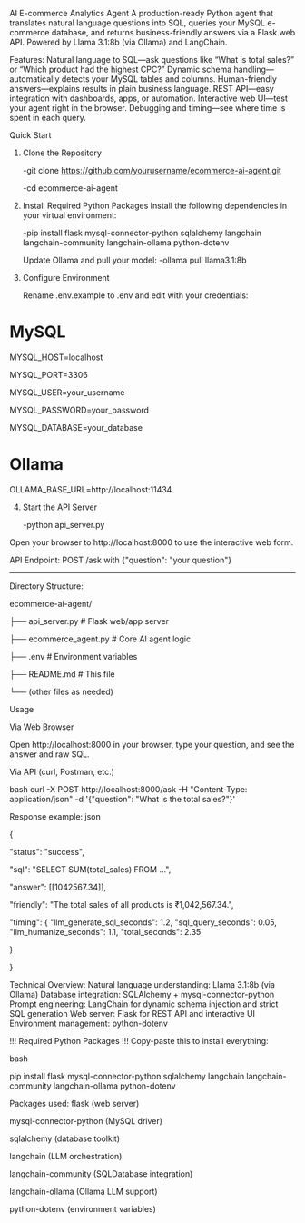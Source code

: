AI E-commerce Analytics Agent
A production-ready Python agent that translates natural language questions into SQL, queries your MySQL e-commerce database, and returns business-friendly answers via a Flask web API.
Powered by Llama 3.1:8b (via Ollama) and LangChain.

Features:
Natural language to SQL—ask questions like “What is total sales?” or “Which product had the highest CPC?”
Dynamic schema handling—automatically detects your MySQL tables and columns.
Human-friendly answers—explains results in plain business language.
REST API—easy integration with dashboards, apps, or automation.
Interactive web UI—test your agent right in the browser.
Debugging and timing—see where time is spent in each query.

Quick Start
1. Clone the Repository

    -git clone https://github.com/yourusername/ecommerce-ai-agent.git

   -cd ecommerce-ai-agent

3. Install Required Python Packages
Install the following dependencies in your virtual environment:

   -pip install flask mysql-connector-python sqlalchemy langchain langchain-community langchain-ollama python-dotenv

   Update Ollama and pull your model:
  -ollama pull llama3.1:8b

3. Configure Environment

      Rename .env.example to .env and edit with your credentials:

# MySQL
MYSQL_HOST=localhost

MYSQL_PORT=3306

MYSQL_USER=your_username

MYSQL_PASSWORD=your_password

MYSQL_DATABASE=your_database

# Ollama

OLLAMA_BASE_URL=http://localhost:11434

4. Start the API Server

   -python api_server.py

Open your browser to http://localhost:8000 to use the interactive web form.

API Endpoint: POST /ask with {"question": "your question"}


-----------------------------------------------------------------------------------------------------------------

Directory Structure:

ecommerce-ai-agent/


├── api_server.py        # Flask web/app server

├── ecommerce_agent.py   # Core AI agent logic

├── .env                 # Environment variables

├── README.md            # This file

└── (other files as needed)

Usage

Via Web Browser

Open http://localhost:8000 in your browser, type your question, and see the answer and raw SQL.

Via API (curl, Postman, etc.)

bash
curl -X POST http://localhost:8000/ask -H "Content-Type: application/json" -d '{"question": "What is the total sales?"}'


Response example:
json

{

  "status": "success",
  
  "sql": "SELECT SUM(total_sales) FROM ...",
  
  "answer": [[1042567.34]],
  
  "friendly": "The total sales of all products is ₹1,042,567.34.",
  
  "timing": {
    "llm_generate_sql_seconds": 1.2,
    "sql_query_seconds": 0.05,
    "llm_humanize_seconds": 1.1,
    "total_seconds": 2.35
  
  }

}

Technical Overview:
Natural language understanding: Llama 3.1:8b (via Ollama)
Database integration: SQLAlchemy + mysql-connector-python
Prompt engineering: LangChain for dynamic schema injection and strict SQL generation
Web server: Flask for REST API and interactive UI
Environment management: python-dotenv

!!! Required Python Packages !!!
Copy-paste this to install everything:


bash

pip install flask mysql-connector-python sqlalchemy langchain langchain-community langchain-ollama python-dotenv

Packages used:
flask (web server)

mysql-connector-python (MySQL driver)

sqlalchemy (database toolkit)

langchain (LLM orchestration)

langchain-community (SQLDatabase integration)

langchain-ollama (Ollama LLM support)

python-dotenv (environment variables)



